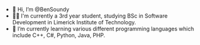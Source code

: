- 👋 Hi, I’m @BenSoundy
- 👨‍💻 I'm currently a 3rd year student, studying BSc in Software Development in Limerick Institute of Technology.
- 🌱 I’m currently learning various different programming languages which include C++, C#, Python, Java, PHP.
<!---
BenSoundy/BenSoundy is a ✨ special ✨ repository because its `README.md` (this file) appears on your GitHub profile.
You can click the Preview link to take a look at your changes.
--->
